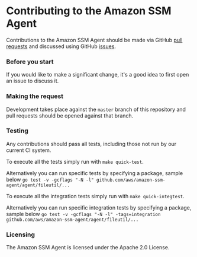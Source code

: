# Contributing to the Amazon SSM Agent

Contributions to the Amazon SSM Agent should be made via GitHub [pull
requests](https://github.com/aws/amazon-ssm-agent/pulls) and discussed using
GitHub [issues](https://github.com/aws/amazon-ssm-agent/issues).

### Before you start

If you would like to make a significant change, it's a good idea to first open
an issue to discuss it.

### Making the request

Development takes place against the `master` branch of this repository and pull
requests should be opened against that branch.

### Testing

Any contributions should pass all tests, including those not run by our
current CI system.

To execute all the tests simply run with `make quick-test`.

Alternatively you can run specific tests by specifying a package, sample below
`go test -v -gcflags "-N -l" github.com/aws/amazon-ssm-agent/agent/fileutil/...`

To execute all the integration tests simply run with `make quick-integtest`.

Alternatively you can run specific integration tests by specifying a package, sample below
`go test -v -gcflags "-N -l" -tags=integration github.com/aws/amazon-ssm-agent/agent/fileutil/...`

### Licensing

The Amazon SSM Agent is licensed under the Apache 2.0 License.
